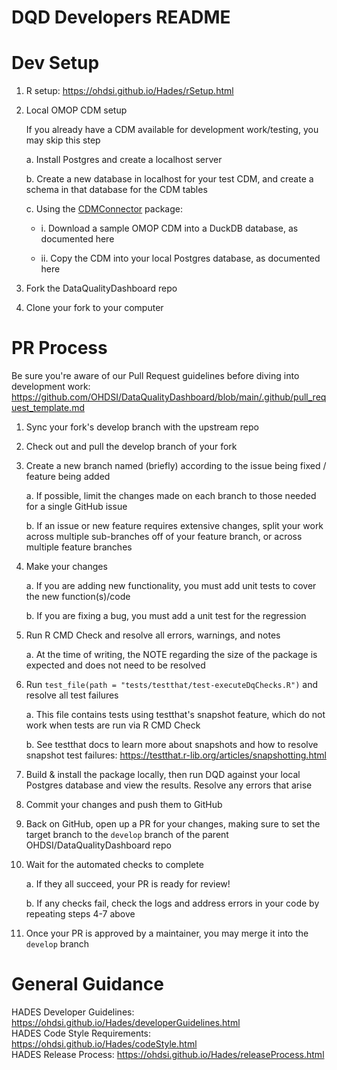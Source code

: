 DQD Developers README
====================

Dev Setup 
====================
1. R setup: https://ohdsi.github.io/Hades/rSetup.html  

2. Local OMOP CDM setup

   If you already have a CDM available for development work/testing, you may skip this step 
   
     a. Install Postgres and create a localhost server 
   
     b. Create a new database in localhost for your test CDM, and create a schema in that database for the CDM tables 
   
     c. Using the [CDMConnector](https://cran.r-project.org/web/packages/CDMConnector/index.html)  package:
     
      - i.  Download a sample OMOP CDM into a DuckDB database, as documented here 
      
     - ii. Copy the CDM into your local Postgres database, as documented here
</code>

3. Fork the DataQualityDashboard repo 

 4. Clone your fork to your computer 
 



PR Process 
====================

Be sure you're aware of our Pull Request guidelines before diving into development work: https://github.com/OHDSI/DataQualityDashboard/blob/main/.github/pull_request_template.md  
1.  Sync your fork's develop branch with the upstream repo 
2. Check out and pull the develop branch of your fork  
3. Create a new branch named (briefly) according to the issue being fixed / feature being added 

    a.  If possible, limit the changes made on each branch to those needed for a single GitHub issue 
    
    b.  If an issue or new feature requires extensive changes, split your work across multiple sub-branches off of your feature branch, or across multiple feature branches 
4. Make your changes 

    a. If you are adding new functionality, you must add unit tests to cover the new function(s)/code 
    
    b. If you are fixing a bug, you must add a unit test for the regression 
5. Run R CMD Check and resolve all errors, warnings, and notes 
  
   a. At the time of writing, the NOTE regarding the size of the package is expected and does not need to be resolved 
6. Run `test_file(path = "tests/testthat/test-executeDqChecks.R")` and resolve all test failures 
   
   a. This file contains tests using testthat's snapshot feature, which do not work when tests are run via R CMD Check 

   b. See testthat docs to learn more about snapshots and how to resolve snapshot test failures: https://testthat.r-lib.org/articles/snapshotting.html  
7. Build & install the package locally, then run DQD against your local Postgres database and view the results. Resolve any errors that arise 
8. Commit your changes and push them to GitHub 
9. Back on GitHub, open up a PR for your changes, making sure to set the target branch to the `develop` branch of the parent OHDSI/DataQualityDashboard repo 
10. Wait for the automated checks to complete 

    a. If they all succeed, your PR is ready for review! 

    b. If any checks fail, check the logs and address errors in your code by repeating steps 4-7 above 
11. Once your PR is approved by a maintainer, you may merge it into the `develop` branch 
 
General Guidance 
====================
HADES Developer Guidelines: https://ohdsi.github.io/Hades/developerGuidelines.html  
HADES Code Style Requirements: https://ohdsi.github.io/Hades/codeStyle.html  
HADES Release Process: https://ohdsi.github.io/Hades/releaseProcess.html 
 
